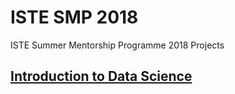# ISTE SMP 2018
ISTE Summer Mentorship Programme 2018 Projects

## [Introduction to Data Science](https://sites.google.com/view/iste-nitk-2018-ml/home)

